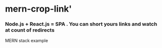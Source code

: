 # mern-crop-link'

### Node.js + React.js = SPA . You can short yours links and watch at count of redirects 

MERN stack example
